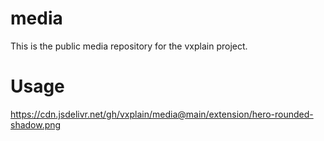 # media

This is the public media repository for the vxplain project.

# Usage

https://cdn.jsdelivr.net/gh/vxplain/media@main/extension/hero-rounded-shadow.png
